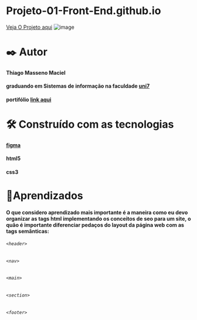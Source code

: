 # Projeto-01-Front-End.github.io
[Veja O Projeto aqui](https://thiagomassenomaciel.github.io/Projetos-front-end.github.io/)
![image](https://github.com/user-attachments/assets/e64b1079-f695-4beb-98b8-0c1270c677a7)

# ✒️ Autor 
#### Thiago Masseno Maciel
#### graduando em Sistemas de informação na faculdade [uni7](https://www.uni7.edu.br/)
#### portifólio [link aqui](https://portifolio-iota-two-78.vercel.app/)

# 🛠️ Construído com as tecnologias
#### [figma](https://www.figma.com/design/5KyUg6ICzJUP6mXK9cAdGc/Explorer---Projeto-01-(Copy)?t=fcnGNXHW9obWNAwp-1)
#### html5
#### css3

# 📌Aprendizados 
#### O que considero aprendizado mais importante é a maneira como eu devo organizar as tags html implementando os conceitos de seo para um site, o quão é importante diferenciar pedaços do layout da página web com as tags semânticas:
###### `<header>`
###### `<nav>`
###### `<main>` 
###### `<section>`
###### `<footer>`

